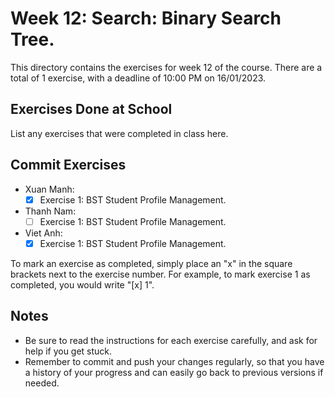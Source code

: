 # Week 12: Search: Binary Search Tree.

This directory contains the exercises for week 12 of the course. There are a total of 1 exercise, with a deadline of 10:00 PM on 16/01/2023.

## Exercises Done at School

List any exercises that were completed in class here.

## Commit Exercises

- Xuan Manh:
  - [x] Exercise 1: BST Student Profile Management.
- Thanh Nam:
  - [ ] Exercise 1: BST Student Profile Management.
- Viet Anh:
  - [x] Exercise 1: BST Student Profile Management.

To mark an exercise as completed, simply place an "x" in the square brackets next to the exercise number. For example, to mark exercise 1 as completed, you would write "[x] 1".

## Notes

- Be sure to read the instructions for each exercise carefully, and ask for help if you get stuck.
- Remember to commit and push your changes regularly, so that you have a history of your progress and can easily go back to previous versions if needed.

